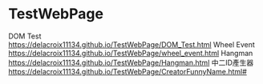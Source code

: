 # TestWebPage
DOM Test<br>
https://delacroix11134.github.io/TestWebPage/DOM_Test.html
Wheel Event<br>
https://delacroix11134.github.io/TestWebPage/wheel_event.html
Hangman<br>
https://delacroix11134.github.io/TestWebPage/Hangman.html
中二ID產生器
https://delacroix11134.github.io/TestWebPage/CreatorFunnyName.html#
